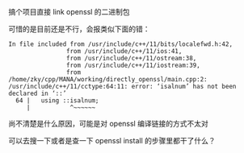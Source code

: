  搞个项目直接 link openssl 的二进制包
 
 可惜的是目前还是不行，会报类似下面的错：
 ```shell
 In file included from /usr/include/c++/11/bits/localefwd.h:42,
                 from /usr/include/c++/11/ios:41,
                 from /usr/include/c++/11/ostream:38,
                 from /usr/include/c++/11/iostream:39,
                 from /home/zky/cpp/MANA/working/directly_openssl/main.cpp:2:
/usr/include/c++/11/cctype:64:11: error: ‘isalnum’ has not been declared in ‘::’
   64 |   using ::isalnum;
      |           ^~~~~~~
 ```

 尚不清楚是什么原因，可能是对 openssl 编译链接的方式不太对

 可以去搜一下或者是查一下 openssl install 的步骤里都干了什么？